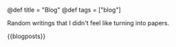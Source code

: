 @def title = "Blog"
@def tags = ["blog"]

Random writings that I didn't feel like turning into papers.

{{blogposts}}
